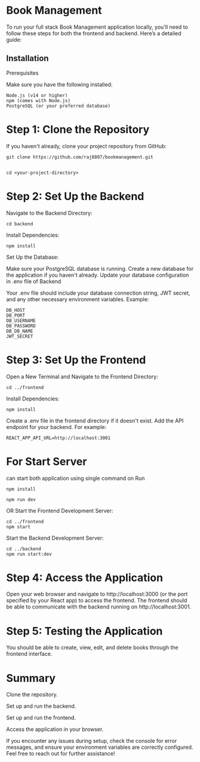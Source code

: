 # Book Management

To run your full stack Book Management application locally, you'll need to follow these steps for both the frontend and backend. Here’s a detailed guide:

## Installation

Prerequisites

Make sure you have the following installed:
```
Node.js (v14 or higher)
npm (comes with Node.js)
PostgreSQL (or your preferred database)
```
# Step 1: Clone the Repository
If you haven't already, clone your project repository from GitHub:
```
git clone https://github.com/raj8807/bookmanagement.git


cd <your-project-directory>
```
# Step 2: Set Up the Backend
Navigate to the Backend Directory:

```
cd backend
```
Install Dependencies:
```
npm install
```
Set Up the Database:

Make sure your PostgreSQL database is running. Create a new database for the application if you haven't already.
Update your database configuration in .env file of Backend 

Your .env file should include your database connection string, 
JWT secret, and any other necessary environment variables. Example:
```
DB_HOST
DB_PORT
DB_USERNAME
DB_PASSWORD
DB_DB_NAME
JWT_SECRET
```



# Step 3: Set Up the Frontend
Open a New Terminal and Navigate to the Frontend Directory:

```
cd ../frontend
```
Install Dependencies:
```
npm install
```

Create a .env file in the frontend directory if it doesn't exist.
Add the API endpoint for your backend. For example:
```
REACT_APP_API_URL=http://localhost:3001
```

# For Start Server 

can start both application using single command 
on <your-project-directory> Run 
```
npm install

npm run dev
```

OR 
Start the Frontend Development Server:
```
cd ../frontend
npm start
```
Start the Backend Development Server:
```
cd ../backend
npm run start:dev
```


# Step 4: Access the Application

Open your web browser and navigate to http://localhost:3000 (or the port specified by your React app) to access the frontend.
The frontend should be able to communicate with the backend running on http://localhost:3001.


# Step 5: Testing the Application
You should be able to create, view, edit, and delete books through the frontend interface.



# Summary
Clone the repository.

Set up and run the backend.

Set up and run the frontend.

Access the application in your browser.

If you encounter any issues during setup, check the console for error messages, and ensure your environment 
variables are correctly configured. Feel free to reach out for further assistance!
